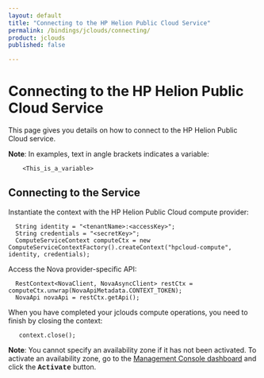 ```yaml
---
layout: default
title: "Connecting to the HP Helion Public Cloud Service"
permalink: /bindings/jclouds/connecting/
product: jclouds
published: false

---
```

<!--PUBLISHED-->
# Connecting to the HP Helion Public Cloud Service

This page gives you details on how to connect to the HP Helion Public Cloud service.

<b>Note</b>: In examples, text in angle brackets indicates a variable:

        <This_is_a_variable>

<h2 id="ConnectingtotheService">Connecting to the Service</h2>

Instantiate the context with the HP Helion Public Cloud compute provider:

      String identity = "<tenantName>:<accessKey>";  
      String credentials = "<secretKey>";  
      ComputeServiceContext computeCtx = new ComputeServiceContextFactory().createContext("hpcloud-compute", identity, credentials);  

Access the Nova provider-specific API:

      RestContext<NovaClient, NovaAsyncClient> restCtx = computeCtx.unwrap(NovaApiMetadata.CONTEXT_TOKEN);
      NovaApi novaApi = restCtx.getApi();

When you have completed your jclouds compute operations, you need to finish by closing the context:

       context.close(); 

<b>Note</b>: You cannot specify an availability zone if it has not been activated.  To activate an availability zone, go to the [Management Console dashboard](https://console.hpcloud.com/) and click the <font face="courier"><strong>Activate</font></strong> button.

